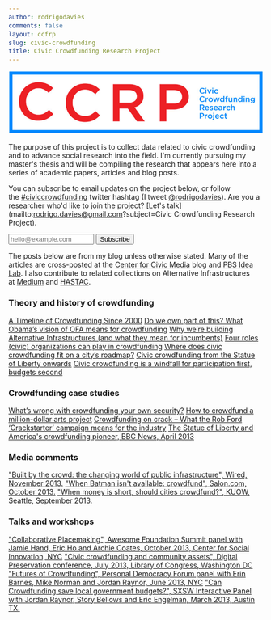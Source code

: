 ```yaml
---
author: rodrigodavies
comments: false
layout: ccfrp
slug: civic-crowdfunding
title: Civic Crowdfunding Research Project
---
```


<img src="ccrp_logo_horiz.jpg" class="largeimg">

The purpose of this project is to collect data related to civic crowdfunding and to advance social research into the field. I'm currently pursuing my master's thesis and will be compiling the research that appears here into a series of academic papers, articles and blog posts.

You can subscribe to email updates on the project below, or follow the [#civiccrowdfunding](https://twitter.com/search?q=civiccrowdfunding) twitter hashtag (I tweet [@rodrigodavies](http://twitter.com/rodrigodavies)). Are you a researcher who'd like to join the project? [Let's talk](mailto:rodrigo.davies@gmail.com?subject=Civic Crowdfunding Research Project).

<p>
<form class="form-inline" id="mc-embedded-subscribe-form" action="http://rodrigodavies.us5.list-manage.com/subscribe/post?u=de978e08f4c1fc492f3be830d&amp;id=3cdf68e61c" method="post" name="mc-embedded-subscribe-form" novalidate="" target="_blank">
<input class="email" id="mce-EMAIL" type="email" name="EMAIL" placeholder="hello@example.com" required="" size="18" value=""> <input class="btn btn-danger" type="submit" name="subscribe" value="Subscribe">
</form>
</p>

The posts below are from my blog unless otherwise stated. Many of the articles are cross-posted at the [Center for Civic Media](http://civic.mit.edu/users/rodrigodavies) blog and [PBS Idea Lab](http://www.pbs.org/idealab/author/rdavies/). I also contribute to related collections on Alternative Infrastructures at [Medium](https://medium.com/alternative-infrastructures) and [HASTAC](http://www.hastac.org/groups/alternative-infrastructures). 


<div class="panel panel-default">
  <div class="panel-heading">
    <h3 class="panel-title">Theory and history of crowdfunding</h3>
  </div>
  <a href="/blog/2013/11/06/a-timeline-of-crowdfunding.html" class="list-group-item">A Timeline of Crowdfunding Since 2000</a>
  <a href="/blog/2013/10/02/do-we-own-part-of-this-what-obamas-vision-of-ofa-means-for-crowdfunding.html" class="list-group-item">Do we own part of this? What Obama’s vision of OFA means for crowdfunding</a>
  <a href="/blog/2013/09/09/why-were-building-alternative-infrastructures-and-what-they-mean-for-incumbents.html" class="list-group-item">Why we’re building Alternative Infrastructures (and what they mean for incumbents)</a>
  <a href="/blog/2013/07/23/four-roles-civic-organizations-can-play-in-crowdfunding.html" class="list-group-item">Four roles (civic) organizations can play in crowdfunding</a>
  <a href="/blog/2013/06/15/where-does-civic-crowdfunding-fit-on-a-city-roadmap.html" class="list-group-item">Where does civic crowdfunding fit on a city’s roadmap?</a>
  <a href="/blog/2013/02/19/civic-crowdfunding-from-the-statue-of-liberty-to-now.html" class="list-group-item">Civic crowdfunding from the Statue of Liberty onwards</a>
  <a href="/blog/2013/01/16/civic-crowdfunding-is-a-windfall-for-participation-not-budgets.html" class="list-group-item">Civic crowdfunding is a windfall for participation first, budgets second</a>
</div>


<div class="panel panel-default">
  <div class="panel-heading">
    <h3 class="panel-title">Crowdfunding case studies</h3>
  </div>
  <a href="/blog/2013/10/09/whats-wrong-with-crowdfunding-your-own-security.html" class="list-group-item">What’s wrong with crowdfunding your own security?</a>
  <a href="/blog/2013/09/16/how-to-crowdfund-a-million-dollar-arts-project.html" class="list-group-item">How to crowdfund a million-dollar arts project</a>
  <a href="/blog/2013/05/22/crowdfunding-on-crack.html" class="list-group-item">Crowdfunding on crack – What the Rob Ford ‘Crackstarter’ campaign means for the industry</a>
  <a href="http://www.bbc.co.uk/news/magazine-21932675" class="list-group-item">The Statue of Liberty and America's crowdfunding pioneer, BBC News, April 2013</a>
</div>

<div class="panel panel-default">
  <div class="panel-heading">
    <h3 class="panel-title">Media comments</h3>
  </div>
    <a href="http://www.wired.co.uk/magazine/archive/2013/11/features/built-by-the-crowd" class="list-group-item">"Built by the crowd: the changing world of public infrastructure", Wired, November 2013.</a>
    <a href="http://www.salon.com/2013/10/11/when_batman_isnt_available_crowd_fund/" class="list-group-item">"When Batman isn't available: crowdfund", Salon.com, October 2013.</a>
    <a href="http://kuow.org/post/when-money-short-should-cities-crowdfund" class="list-group-item">"When money is short, should cities crowdfund?", KUOW, Seattle, September 2013.</a>
</div>

<div class="panel panel-default">
  <div class="panel-heading">
    <h3 class="panel-title">Talks and workshops</h3>
  </div>
  <a href="" class="list-group-item">"Collaborative Placemaking", Awesome Foundation Summit panel with Jamie Hand, Eric Ho and Archie Coates, October 2013, Center for Social Innovation, NYC</a>
  <a href="http://www.youtube.com/watch?v=WHhPS_0TM1A" class="list-group-item">"Civic crowdfunding and community assets", Digital Preservation conference, July 2013, Library of Congress, Washington DC</a> 
  <a href="http://personaldemocracy.com/conferences/nyc/2013/program" class="list-group-item">"Futures of Crowdfunding", Personal Democracy Forum panel with Erin Barnes, Mike Norman and Jordan Raynor, June 2013, NYC</a>
  <a href="civic_crowdfunding_pres.pdf" class="list-group-item">"Can Crowdfunding save local government budgets?", SXSW Interactive Panel with Jordan Raynor, Story Bellows and Eric Engelman, March 2013, Austin TX.</a>

</div>


